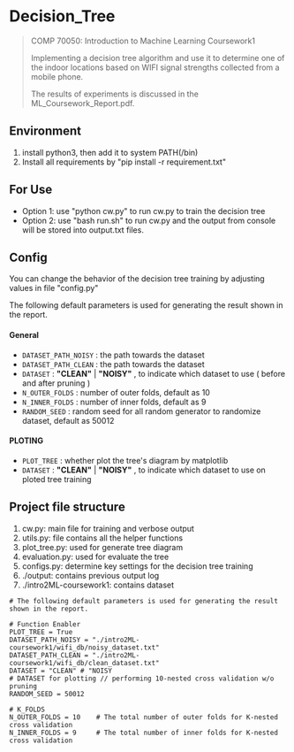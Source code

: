 # Decision_Tree
>COMP 70050: Introduction to Machine Learning Coursework1
>
>Implementing a decision tree algorithm and use it to determine one of the indoor locations based on WIFI signal strengths collected from a mobile phone.
>
>The results of experiments is discussed in the ML_Coursework_Report.pdf.

## Environment
1. install python3, then add it to system PATH(/bin)
2. Install all requirements by "pip install -r requirement.txt"

## For Use
* Option 1: use "python cw.py" to run cw.py to train the decision tree
* Option 2: use "bash run.sh" to run cw.py and the output from console will be stored into output.txt files.

## Config
You can change the behavior of the decision tree training by adjusting values in file "config.py"

The following default parameters is used for generating the result shown in the report.
#### General
* `DATASET_PATH_NOISY`    : the path towards the dataset
* `DATASET_PATH_CLEAN`    : the path towards the dataset
* `DATASET`               : **"CLEAN"** | **"NOISY"** , to indicate which dataset to use ( before and after pruning )
* `N_OUTER_FOLDS`         : number of outer folds, default as 10
* `N_INNER_FOLDS`         : number of inner folds, default as 9 
* `RANDOM_SEED`           : random seed for all random generator to randomize dataset, default as 50012
#### PLOTING 
* `PLOT_TREE`             : whether plot the tree's diagram by matplotlib  
* `DATASET`               : **"CLEAN"** | **"NOISY"** , to indicate which dataset to use on ploted tree training 

## Project file structure
1. cw.py: main file for training and verbose output
2. utils.py: file contains all the helper functions
3. plot_tree.py: used for generate tree diagram
4. evaluation.py: used for evaluate the tree
5. configs.py: determine key settings for the decision tree training
6. ./output: contains previous output log
7. ./intro2ML-coursework1: contains dataset
```
# The following default parameters is used for generating the result shown in the report.

# Function Enabler
PLOT_TREE = True
DATASET_PATH_NOISY = "./intro2ML-coursework1/wifi_db/noisy_dataset.txt"
DATASET_PATH_CLEAN = "./intro2ML-coursework1/wifi_db/clean_dataset.txt"
DATASET = "CLEAN" # "NOISY                                                     # DATASET for plotting // performing 10-nested cross validation w/o pruning
RANDOM_SEED = 50012

# K_FOLDS 
N_OUTER_FOLDS = 10    # The total number of outer folds for K-nested cross validation 
N_INNER_FOLDS = 9     # The total number of inner folds for K-nested cross validation 
```


